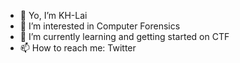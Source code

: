 - 👋 Yo, I’m KH-Lai
- 👀 I’m interested in Computer Forensics
- 🌱 I’m currently learning and getting started on CTF
- 📫 How to reach me: Twitter

<!---
KH-Lai/KH-Lai is a ✨ special ✨ repository because its `README.md` (this file) appears on your GitHub profile.
You can click the Preview link to take a look at your changes.
--->
